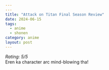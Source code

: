```yaml
---
---
title: "Attack on Titan Final Season Review"
date: 2024-06-15
tags:
  - anime
  - shonen
category: anime
layout: post
---
```


*Rating: 5/5*  
Eren ka character arc mind-blowing tha!
